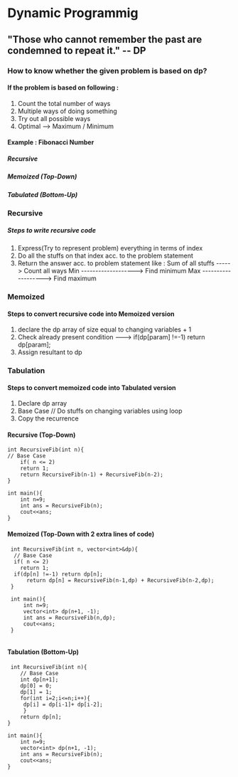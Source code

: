 # Dynamic Programmig
## "Those who cannot remember the past are condemned to repeat it." -- DP


### How to know whether the given problem is based on dp?

#### If the problem is based on following :

1. Count the total number of ways 
2. Multiple ways of doing something
3. Try out all possible ways
4. Optimal --> Maximum / Minimum

#### Example : Fibonacci Number

##### Recursive 
##### Memoized (Top-Down)
##### Tabulated (Bottom-Up)

### Recursive

##### Steps to write recursive code

1. Express(Try to represent problem) everything in terms of index
2. Do all the stuffs on that index acc. to the problem statement
3. Return the answer acc. to problem statement
    like :  Sum of all stuffs -----> Count all ways
            Min -------------------> Find minimum
            Max -------------------> Find maximum


### Memoized

#### Steps to convert recursive code into Memoized version

1. declare the dp array of size equal to changing variables + 1
2. Check already present condition ---> if(dp[param] !=-1) return dp[param];
3. Assign resultant to dp

### Tabulation

#### Steps to convert memoized code into Tabulated version

1. Declare dp array
2. Base Case 
     // Do stuffs on changing variables using loop
3. Copy the recurrence


#### Recursive  (Top-Down)
 ```
 int RecursiveFib(int n){
 // Base Case
     if( n <= 2) 
     return 1;
     return RecursiveFib(n-1) + RecursiveFib(n-2);
 }

 int main(){
     int n=9;
     int ans = RecursiveFib(n);
     cout<<ans;
 }
 
```
#### Memoized (Top-Down with 2 extra lines of code)
```
 int RecursiveFib(int n, vector<int>&dp){
  // Base Case
  if( n <= 2) 
    return 1;
  if(dp[n] !=-1) return dp[n];
      return dp[n] = RecursiveFib(n-1,dp) + RecursiveFib(n-2,dp);
 }

 int main(){
     int n=9;
     vector<int> dp(n+1, -1);
     int ans = RecursiveFib(n,dp);
     cout<<ans;
 }
 
```
#### Tabulation (Bottom-Up)

```
 int RecursiveFib(int n){
    // Base Case
    int dp[n+1];
    dp[0] = 0;
    dp[1] = 1;
    for(int i=2;i<=n;i++){
     dp[i] = dp[i-1]+ dp[i-2];
     }
    return dp[n];
}

int main(){
    int n=9;
    vector<int> dp(n+1, -1);
    int ans = RecursiveFib(n);
    cout<<ans;
}

```
